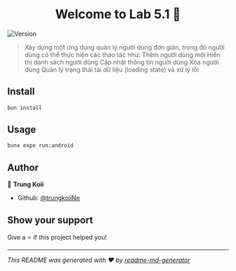 <h1 align="center">Welcome to Lab 5.1 👋</h1>
<p>
  <img alt="Version" src="https://img.shields.io/badge/version-1.90.0-blue.svg?cacheSeconds=2592000" />
</p>

> Xây dựng một ứng dụng quản lý người dùng đơn giản, trong đó người dùng có thể thực hiện các thao tác như:
Thêm người dùng mới
Hiển thị danh sách người dùng
Cập nhật thông tin người dùng
Xóa người dùng
Quản lý trạng thái tải dữ liệu (loading state) và xử lý lỗi

## Install

```sh
bun install
```

## Usage

```sh
bunx expo run:android
```

## Author

👤 **Trung Koii**

* Github: [@trungkoiiNe](https://github.com/trungkoiiNe)

## Show your support

Give a ⭐️ if this project helped you!

***
_This README was generated with ❤️ by [readme-md-generator](https://github.com/kefranabg/readme-md-generator)_